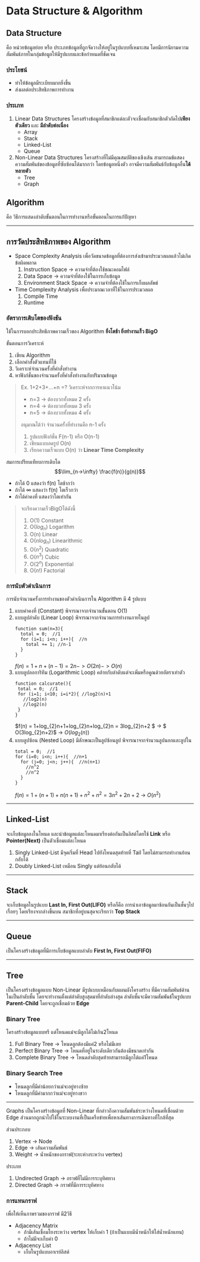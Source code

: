 # Data Structure & Algorithm

## Data Structure
คือ หน่วยข้อมูลย่อย หรือ ประเภทข้อมูลที่ถูกจัดวางให้อยู่ในรูปแบบที่เหมาะสม โดยมีการนิยามความสัมพันธ์ภายในกลุ่มข้อมูลให้มีรูปแบบและข้อกำหนดที่ชัดเจน
### ประโยชน์
- ทำให้ข้อมูลมีระเบียบมากยิ่งขึ้น
- ส่งผลต่อประสิทธิภาพการทำงาน
### ประเภท
1. Linear Data Structures
   โครงสร้างข้อมูลที่สมาชิกแต่ละตัวจะเชื่อมกับสมาชิกตัวถัดไป**เพียงตัวเดียว** และ **มีลำดับต่อเนื่อง**
   - Array
   - Stack
   - Linked-List
   - Queue
2. Non-Linear Data Structures
    โครงสร้างที่ไม่มีคุณสมบัติของเชิงเส้น สามารถมช้แสดงความสัมพันธ์ของข้อมูลที่ซับซ้อนได้มากกว่า โดยข้อมูลหนึ่งตัว อาจมีความสัมพันธ์กับข้อมูลอื่น**ได้หลายตัว**
    - Tree
    - Graph

## Algorithm
คือ วิธีการแสดงลำดับขั้นตอนในการทำงานหรือขั้นตอนในการแก้ปัญหา

---

## การวัดประสิทธิภาพของ Algorithm
- Space Complexity Analysis
  เพื่อวัดขนาดข้อมูลที่ต้องการส่งเข้ามาประมวลผลแล้วไม่เกิดข้อผิดพลาด
  1. Instruction Space -> ความจำที่ต้องใช้ขณะคอมไฟล์
  2. Data Space -> ความจำที่ต้องใช้ในการเก็บข้อมูล
  3. Environment Stack Space -> ความจำที่ต้องใช้ในการเก็บผลลัพธ์
- Time Complexity Analysis
  เพื่อประมาณเวลาที่ใช้ในการประมวลผล
  1. Compile Time
  2. Runtime
### อัตราการเติบโตของฟังชัน
ใช้ในการบอกประสิทธิภาพความเร็วของ Algorithm
**ยิ่งโตช้า ยิ่งทำงานเร็ว BigO**

ขั้นตอนการวิเคราะห์
1. เขียน Algorithm
2. เลือกคำสั้่งตัวแทนที่ใช้
3. วิเคราะห์จำนวนครั้งที่คำสั่งทำงาน
4. หาฟังก์ชั่นของจำนวนครั้งที่คำสั่งทำงานกับปริมาณข้อมูล

> Ex. 1+2+3+...+n =?
> วิเคราะห์จากการหาแนวโน้ม
> - n=3 -> ต้องบวกทั้งหมด 2 ครั้ง
> - n=4 -> ต้องบวกทั้งหมด 3 ครั้ง
> - n=5 -> ต้องบวกทั้งหมด 4 ครั้ง
> 
> อนุมาณได้ว่า จำนวนครั้งที่ทำงานคือ n-1 ครั้ง
> 1. รูปแบบฟังก์ชั่น F(n-1) หรือ O(n-1)
> 2. เขียนแบบลดรูป O(n)
> 3. เรียกความเร็วแบบ O(n) ว่า **Linear Time Complexity**

สมการเปรียบเทียบการเติบโต
$$\lim_{n->\infty} \frac{f(n)}{g(n)}$$
- ถ้าได้ 0 แสดงว่า f(n) โตช้ากว่า
- ถ้าได้ $\infty$ แสดงว่า f(n) โตเร็วกว่า
- ถ้าได้ค่าคงที่ แสดงว่าโตเท่ากัน

> จะเรียงความเร็วBigOได้ดังนี้ 
> 1. O(1) Constant
> 2. O($log_n$) Logarithm
> 3. O(n) Linear
> 4. O($nlog_n$)  Linearithmic
> 5. O($n^2$) Quadratic
> 6. O($n^3$) Cubic
> 7. O($2^n$) Exponential
> 8. O($n!$)  Factorial

### การนับตัวดำเนินการ
การนับจำนวนครั้งการทำงานของตัวดำเนินการใน Algorithm
มี 4 รูปแบบ
1. แบบค่าคงที่ (Constant)
    พิจารณาจากจำนวนขั้นตอน O(1)
2. แบบลูปลำดับ (Linear Loop)
    พิจารณาจากจำนวนการทำงานภายในลูป 
    ```
    function sum(n=3){
      total = 0;  //1
      for (i=1; i<n; i++){  //n
        total += 1; //n-1
      }
    }
    ```
    $f(n) = 1+n+(n-1) = 2n -> O(2n) -> O(n)$
3. แบบลูปลอการิทึม (Logarithmic Loop)
   คล้ายกับลำดับแต่จะเพิ่มหรือคูณด้วยอัตราเท่าตัว
   ```
   function calcurate(){
    total = 0;  //1
    for (i=1; i<10; i=i*2){ //log2(n)+1
      //log2(n)
      //log2(n)
    }
   }
   ```
   $f(n) = 1+log_{2}n+1+log_{2}n+log_{2}n = 3log_{2}n+2 $ -> $ O(3log_{2}n+2)$ -> $O(log_2(n))$
4. แบบลูปซ้อน (Nested Loop)
    มีลักษณะเป็นลูปซ้อนลูป พิจารณาจากจำนวนลูปนอกและลูปใน
    ```
    total = 0;  //1
    for (i=0; i<n; i++){  //n+1
      for (j=0; j<n; j++){  //n(n+1)
        //n^2
        //n^2
      }
    }
    ```
    $f(n) = 1+(n+1)+n(n+1)+n^2+n^2 = 3n^2+2n+2$ -> $O(n^2)$

---

## Linked-List
จะเก็บข้อมูลลงในโหนด และนำข้อมูลแต่ละโหนดมาเรียงต่อกันเป็นลิสต์โดยใช้ **Link** หรือ **Pointer(Next)** เป็นตัวเชื่อมแต่ละโหนด
1. Singly Linked-List
    มีจุดเริ่มที่ Head ไปยังโหนดสุดท้ายที่ Tail โดยไม่สามารถทำงานย้อนกลับได้
2. Doubly Linked-List
    เหมือน Singly แต่ย้อนกลับได้

--- 

## Stack
จะเก็บข้อมูลในรูปแบบ **Last In, First Out(LIFO)** หรือก็คือ การนำเอาข้อมูลมาซ้อนกันเป็นชั้นๆไปเรื่อยๆ โดยเรียงจากล่างขึ้นบน สมาชิกที่อยู่บนสุดจะเรียกว่า **Top Stack**

---

## Queue
เป็นโครงสร้างข้อมูลที่มีการเก็บข้อมูลแบบลำดับ **First In, First Out(FIFO)**

---

## Tree 
เป็นโครงสร้างข้อมูลแบบ Non-Linear มีรูปแบบเหมือนกับแผนผังโครงสร้าง ที่มีความสัมพันธ์ด้านในเป็นลำดับชั้น โดยจะทำงานตั้งแต่ลำดับสูงสุดมาที่ลำดับล่างสุด ลำดับชั้นจะมีความสัมพันธ์ในรูปแบบ **Parent-Child** โดยจะถูกเชื่อมด้วย **Edge**

### Binary Tree
โครงสร้างข้อมูลแบบทรี แต่โหนดแม่จะมีลูกได้ไม่เกิน2โหนด
1. Full Binary Tree -> โหนดลูกต้องมีแค่2 หรือไม่มีเลย
2. Perfect Binary Tree -> โหนดที่อยู่ในระดับเดียวกันต้องมีขนาดเท่ากัน
3. Complete Binary Tree -> โหนดลำดับสุดท้ายสามารถมีลูกได้แค่1โหนด

### Binary Search Tree
- โหนดลูกที่มีค่าน้อยกว่าแม่จะอยู่ทางซ้าย
- โหนดลูกที่มีค่ามากกว่าแม่จะอยู่ทางขวา

---

Graphs
เป็นโครงสร้างข้อมูลที่ Non-Linear ที่กล่าวถึงความสัมพันธ์ระหว่างโหนดที่เชื่อมด้วย Edge 
ส่วนมากถูกนำไปใช้ในระบบงานที่เป็นเครือข่ายเพื่อหาเส้นทางการเดินทางที่ใกล้ที่สุด

ส่วนประกอบ
1. Vertex -> Node
2. Edge -> เส้นความสัมพันธ์
3. Weight -> น้ำหนักของกราฟ(ระยะห่างระหว่าง vertex)

ประเภท
1. Undirected Graph -> กราฟที่ไม่มีการระบุทิศทาง
2. Directed Graph -> กราฟที่มีการระบุทิศทาง

### การแทนกราฟ
เพื่อให้เห็นภาพรวมของกราฟ มี2วิธี
- Adjacency Matrix
  - ถ้ามีเส้นเชื่อมโยงระหว่าง vertex ให้เก็บค่า 1 (ถ้าเป็นแบบมีน้ำหนักให้ใส่น้ำหนักแทน)
  - ถ้าไม่มีจะเก็บค่า 0
- Adjacency List
  - เก็บในรูปแบบอาเรย์ลิสต์